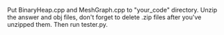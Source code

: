 Put BinaryHeap.cpp and MeshGraph.cpp to "your_code" directory. Unzip the answer and obj files, don't forget to delete .zip files after you've unzipped them. Then run tester.py.